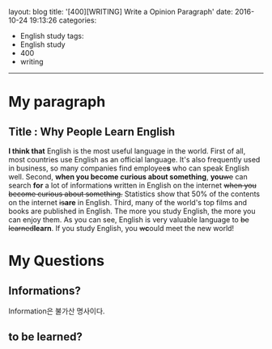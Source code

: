 layout: blog
title: '[400][WRITING] Write a Opinion Paragraph'
date: 2016-10-24 19:13:26
categories: 
- English study
tags:
- English study
- 400
- writing
---

# My paragraph

## Title : Why People Learn English

**I think that** English is the most useful language in the world. First of all, most countries use English as an official language. It's also frequently used in business, so many companies find employee**s** who can speak English well. Second, **when you become curious about something**, **you**~~we~~ can search **for** a lot of information~~s~~ written in English on the internet ~~when you become curious about something.~~ Statistics show that 50% of the contents on the internet ~~is~~**are** in English. Third, many of the world's top films and books are published in English. The more you study English, the more you can enjoy them. As you can see, English is very valuable language to ~~be learned~~**learn**. If you study English, you ~~w~~**c**ould meet the new world!

# My Questions

## Informations?
Information은 불가산 명사이다.

## to be learned?



